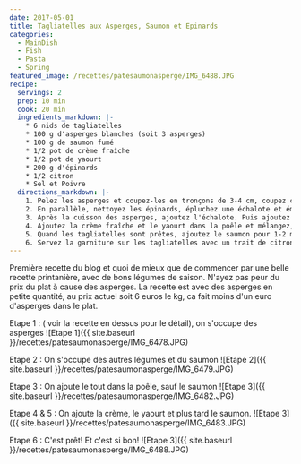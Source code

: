 ```yaml
---
date: 2017-05-01
title: Tagliatelles aux Asperges, Saumon et Epinards
categories:
  - MainDish
  - Fish
  - Pasta
  - Spring
featured_image: /recettes/patesaumonasperge/IMG_6488.JPG
recipe: 
  servings: 2
  prep: 10 min
  cook: 20 min
  ingredients_markdown: |-
    * 6 nids de tagliatelles
    * 100 g d'asperges blanches (soit 3 asperges)
    * 100 g de saumon fumé
    * 1/2 pot de crème fraîche 
    * 1/2 pot de yaourt
    * 200 g d'épinards
    * 1/2 citron
    * Sel et Poivre
  directions_markdown: |-
    1. Pelez les asperges et coupez-les en tronçons de 3-4 cm, coupez chaque tronçon en 4 dans le sens de la longueur. Faites-les revenir dans de l'huile durant 5-10 minutes, le temps qu'ils dorent.
    2. En parallèle, nettoyez les épinards, épluchez une échalote et émincez la. Tranchez le saumon en lanières de 2-3 cm. Commencez la cuisson des tagliatelles. 
    3. Après la cuisson des asperges, ajoutez l'échalote. Puis ajoutez les épinards, laissez leur le temps de perdre tout leur volume (c'est incroyable de voir la quantité minuscule comparée au volume initial). 
    4. Ajoutez la crème fraîche et le yaourt dans la poêle et mélangez, baissez le feu. 
    5. Quand les tagliatelles sont prêtes, ajoutez le saumon pour 1-2 minutes de cuisson.
    6. Servez la garniture sur les tagliatelles avec un trait de citron et dégustez!
---
```


Première recette du blog et quoi de mieux que de commencer par une belle recette printanière, avec de bons légumes de saison. N'ayez pas peur du prix du plat à cause des asperges. La recette est avec des asperges en petite quantité, au prix actuel soit 6 euros le kg, ca fait moins d'un euro d'asperges dans le plat. 

Etape 1 : ( voir la recette en dessus pour le détail), on s'occupe des asperges
![Etape 1]({{ site.baseurl }}/recettes/patesaumonasperge/IMG_6478.JPG)

Etape 2 : On s'occupe des autres légumes et du saumon
![Etape 2]({{ site.baseurl }}/recettes/patesaumonasperge/IMG_6479.JPG)

Etape 3 : On ajoute le tout dans la poêle, sauf le saumon
![Etape 3]({{ site.baseurl }}/recettes/patesaumonasperge/IMG_6482.JPG)

Etape 4 & 5 : On ajoute la crème, le yaourt et plus tard le saumon.
![Etape 3]({{ site.baseurl }}/recettes/patesaumonasperge/IMG_6483.JPG)

Etape 6 : C'est prêt! Et c'est si bon!
![Etape 3]({{ site.baseurl }}/recettes/patesaumonasperge/IMG_6488.JPG)


